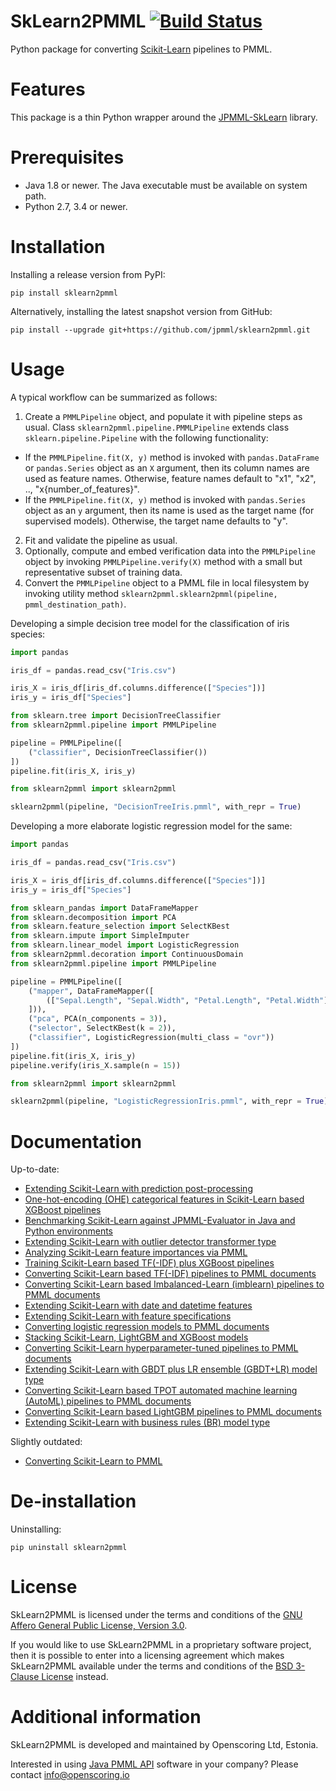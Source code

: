 SkLearn2PMML [![Build Status](https://github.com/jpmml/sklearn2pmml/workflows/python/badge.svg)](https://github.com/jpmml/sklearn2pmml/actions?query=workflow%3A%22python%22)
============

Python package for converting [Scikit-Learn](https://scikit-learn.org/) pipelines to PMML.

# Features #

This package is a thin Python wrapper around the [JPMML-SkLearn](https://github.com/jpmml/jpmml-sklearn#features) library.

# Prerequisites #

* Java 1.8 or newer. The Java executable must be available on system path.
* Python 2.7, 3.4 or newer.

# Installation #

Installing a release version from PyPI:

```
pip install sklearn2pmml
```

Alternatively, installing the latest snapshot version from GitHub:

```
pip install --upgrade git+https://github.com/jpmml/sklearn2pmml.git
```

# Usage #

A typical workflow can be summarized as follows:

1. Create a `PMMLPipeline` object, and populate it with pipeline steps as usual. Class `sklearn2pmml.pipeline.PMMLPipeline` extends class `sklearn.pipeline.Pipeline` with the following functionality:
  * If the `PMMLPipeline.fit(X, y)` method is invoked with `pandas.DataFrame` or `pandas.Series` object as an `X` argument, then its column names are used as feature names. Otherwise, feature names default to "x1", "x2", .., "x{number_of_features}".
  * If the `PMMLPipeline.fit(X, y)` method is invoked with `pandas.Series` object as an `y` argument, then its name is used as the target name (for supervised models). Otherwise, the target name defaults to "y".
2. Fit and validate the pipeline as usual.
3. Optionally, compute and embed verification data into the `PMMLPipeline` object by invoking `PMMLPipeline.verify(X)` method with a small but representative subset of training data.
4. Convert the `PMMLPipeline` object to a PMML file in local filesystem by invoking utility method `sklearn2pmml.sklearn2pmml(pipeline, pmml_destination_path)`.

Developing a simple decision tree model for the classification of iris species:

```python
import pandas

iris_df = pandas.read_csv("Iris.csv")

iris_X = iris_df[iris_df.columns.difference(["Species"])]
iris_y = iris_df["Species"]

from sklearn.tree import DecisionTreeClassifier
from sklearn2pmml.pipeline import PMMLPipeline

pipeline = PMMLPipeline([
	("classifier", DecisionTreeClassifier())
])
pipeline.fit(iris_X, iris_y)

from sklearn2pmml import sklearn2pmml

sklearn2pmml(pipeline, "DecisionTreeIris.pmml", with_repr = True)
```

Developing a more elaborate logistic regression model for the same:

```python
import pandas

iris_df = pandas.read_csv("Iris.csv")

iris_X = iris_df[iris_df.columns.difference(["Species"])]
iris_y = iris_df["Species"]

from sklearn_pandas import DataFrameMapper
from sklearn.decomposition import PCA
from sklearn.feature_selection import SelectKBest
from sklearn.impute import SimpleImputer
from sklearn.linear_model import LogisticRegression
from sklearn2pmml.decoration import ContinuousDomain
from sklearn2pmml.pipeline import PMMLPipeline

pipeline = PMMLPipeline([
	("mapper", DataFrameMapper([
		(["Sepal.Length", "Sepal.Width", "Petal.Length", "Petal.Width"], [ContinuousDomain(), SimpleImputer()])
	])),
	("pca", PCA(n_components = 3)),
	("selector", SelectKBest(k = 2)),
	("classifier", LogisticRegression(multi_class = "ovr"))
])
pipeline.fit(iris_X, iris_y)
pipeline.verify(iris_X.sample(n = 15))

from sklearn2pmml import sklearn2pmml

sklearn2pmml(pipeline, "LogisticRegressionIris.pmml", with_repr = True)
```

# Documentation #

Up-to-date:

* [Extending Scikit-Learn with prediction post-processing](https://openscoring.io/blog/2022/05/06/sklearn_prediction_postprocessing/)
* [One-hot-encoding (OHE) categorical features in Scikit-Learn based XGBoost pipelines](https://openscoring.io/blog/2022/04/12/onehot_encoding_sklearn_xgboost_pipeline/)
* [Benchmarking Scikit-Learn against JPMML-Evaluator in Java and Python environments](https://openscoring.io/blog/2021/08/04/benchmarking_sklearn_jpmml_evaluator/)
* [Extending Scikit-Learn with outlier detector transformer type](https://openscoring.io/blog/2021/07/16/sklearn_outlier_detector_transformer/)
* [Analyzing Scikit-Learn feature importances via PMML](https://openscoring.io/blog/2021/07/11/analyzing_sklearn_feature_importances_pmml/)
* [Training Scikit-Learn based TF(-IDF) plus XGBoost pipelines](https://openscoring.io/blog/2021/02/27/sklearn_tf_tfidf_xgboost_pipeline/)
* [Converting Scikit-Learn based TF(-IDF) pipelines to PMML documents](https://openscoring.io/blog/2021/01/17/converting_sklearn_tf_tfidf_pipeline_pmml/)
* [Converting Scikit-Learn based Imbalanced-Learn (imblearn) pipelines to PMML documents](https://openscoring.io/blog/2020/10/24/converting_sklearn_imblearn_pipeline_pmml/)
* [Extending Scikit-Learn with date and datetime features](https://openscoring.io/blog/2020/03/08/sklearn_date_datetime_pmml/)
* [Extending Scikit-Learn with feature specifications](https://openscoring.io/blog/2020/02/23/sklearn_feature_specification_pmml/)
* [Converting logistic regression models to PMML documents](https://openscoring.io/blog/2020/01/19/converting_logistic_regression_pmml/#scikit-learn)
* [Stacking Scikit-Learn, LightGBM and XGBoost models](https://openscoring.io/blog/2020/01/02/stacking_sklearn_lightgbm_xgboost/)
* [Converting Scikit-Learn hyperparameter-tuned pipelines to PMML documents](https://openscoring.io/blog/2019/12/25/converting_sklearn_gridsearchcv_pipeline_pmml/)
* [Extending Scikit-Learn with GBDT plus LR ensemble (GBDT+LR) model type](https://openscoring.io/blog/2019/06/19/sklearn_gbdt_lr_ensemble/)
* [Converting Scikit-Learn based TPOT automated machine learning (AutoML) pipelines to PMML documents](https://openscoring.io/blog/2019/06/10/converting_sklearn_tpot_pipeline_pmml/)
* [Converting Scikit-Learn based LightGBM pipelines to PMML documents](https://openscoring.io/blog/2019/04/07/converting_sklearn_lightgbm_pipeline_pmml/)
* [Extending Scikit-Learn with business rules (BR) model type](https://openscoring.io/blog/2018/09/17/sklearn_business_rules/)

Slightly outdated:

* [Converting Scikit-Learn to PMML](https://www.slideshare.net/VilluRuusmann/converting-scikitlearn-to-pmml)

# De-installation #

Uninstalling:

```
pip uninstall sklearn2pmml
```

# License #

SkLearn2PMML is licensed under the terms and conditions of the [GNU Affero General Public License, Version 3.0](https://www.gnu.org/licenses/agpl-3.0.html).

If you would like to use SkLearn2PMML in a proprietary software project, then it is possible to enter into a licensing agreement which makes SkLearn2PMML available under the terms and conditions of the [BSD 3-Clause License](https://opensource.org/licenses/BSD-3-Clause) instead.

# Additional information #

SkLearn2PMML is developed and maintained by Openscoring Ltd, Estonia.

Interested in using [Java PMML API](https://github.com/jpmml) software in your company? Please contact [info@openscoring.io](mailto:info@openscoring.io)
